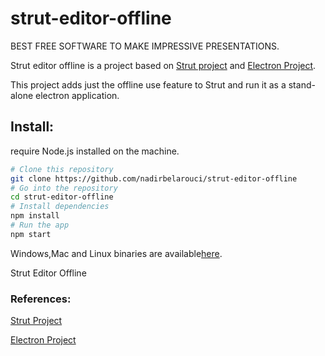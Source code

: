 # strut-editor-offline
BEST FREE SOFTWARE TO MAKE IMPRESSIVE PRESENTATIONS.

Strut editor offline is a project based on [Strut project](https://github.com/tantaman/Strut "Strut") and [Electron Project](https://github.com/electron/electron).

This project adds just the offline use feature to Strut and run it as a stand-alone electron application.

## Install:
require Node.js installed on the machine. 

```bash
# Clone this repository
git clone https://github.com/nadirbelarouci/strut-editor-offline
# Go into the repository
cd strut-editor-offline
# Install dependencies
npm install
# Run the app
npm start
```

Windows,Mac and Linux binaries are available<a href="https://sourceforge.net/projects/strut-editor-offline/">here</a>.

Strut Editor Offline


### References: 
<a href="https://github.com/tantaman/Strut">Strut Project</a>

<a href="https://github.com/electron/electron">Electron Project</a>



